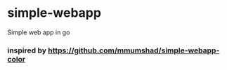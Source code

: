 # simple-webapp
Simple web app in go




### inspired by https://github.com/mmumshad/simple-webapp-color